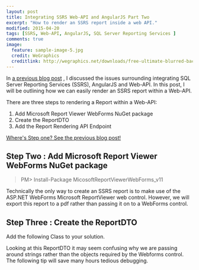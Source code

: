 ```yaml
---
layout: post
title: Integrating SSRS Web-API and AngularJS Part Two
excerpt: "How to render an SSRS report inside a web API."
modified: 2015-04-20
tags: [SSRS, Web-API, AngularJS, SQL Server Reporting Services ]
comments: true
image:
  feature: sample-image-5.jpg
  credit: WeGraphics
  creditlink: http://wegraphics.net/downloads/free-ultimate-blurred-background-pack/
---
```


In [a previous blog post](http://blog.chrisbriggsy.com/the-first-step-towards-integration/)
, I discussed the issues surrounding integrating SQL Server Reporting Services (SSRS), AngularJS and Web-API. In this post, I will be outlining how we can easily render an SSRS report within a Web-API.

There are three steps to rendering a Report within a Web-API:

1. Add Microsoft Report Viewer WebForms NuGet package
1. Create the ReportDTO
1. Add the Report Rendering API Endpoint

[Where's Step one? See the previous blog post!](http://blog.chrisbriggsy.com/the-first-step-towards-integration/)

## Step Two : Add Microsoft Report Viewer WebForms NuGet package 

>PM> Install-Package MicosoftReportViewerWebForms_v11

Technically the only way to create an SSRS report is to make use of the ASP.NET WebForms Microsoft ReportViewer web control. However, we will export this report to a pdf rather than passing it on to a WebForms control.

## Step Three : Create the ReportDTO

Add the following Class to your solution. 

Looking at this ReportDTO it may seem confusing why we are passing around strings rather than the objects required by the Webforms control. The following tip will save many hours tedious debugging.